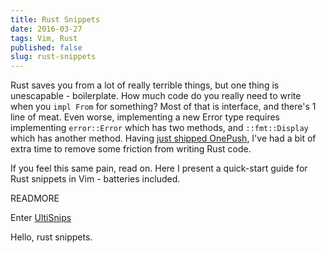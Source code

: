 ```yaml
---
title: Rust Snippets
date: 2016-03-27
tags: Vim, Rust
published: false
slug: rust-snippets
---
```


Rust saves you from a lot of really terrible things, but one thing is
unescapable - boilerplate. How much code do you really need to write when you
`impl From` for something? Most of that is interface, and there's 1 line of
meat. Even worse, implementing a new Error type requires implementing
`error::Error` which has two methods, and `::fmt::Display` which has another
method. Having [just shipped OnePush][OnePush Announcement], I've had a bit of
extra time to remove some friction from writing Rust code.

If you feel this same pain, read on. Here I present a quick-start guide for Rust
snippets in Vim - batteries included.

READMORE

Enter [UltiSnips][]

<div id="asciicast">
  <script type="text/javascript" src="https://asciinema.org/a/316t2p7xbd0ym6rsg03x6lue2.js" id="asciicast-316t2p7xbd0ym6rsg03x6lue2" async></script>
</div>

Hello, rust snippets.

[OnePush Announcement]: (https://onesignal.com/blog/announcing-our-new-delivery-backend/)
[UltiSnips]: (https://onesignal.com/blog/announcing-our-new-delivery-backend/)
